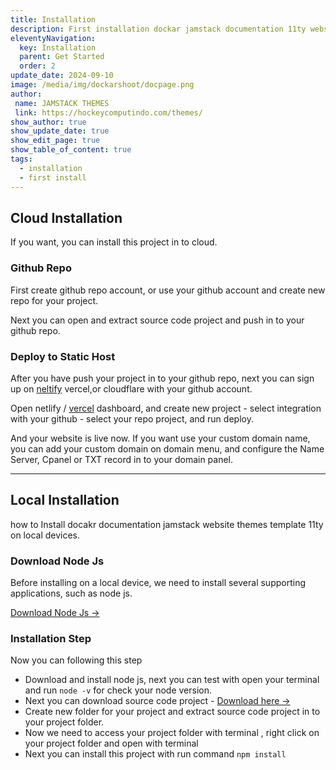 ```yaml
---
title: Installation
description: First installation dockar jamstack documentation 11ty website themes template
eleventyNavigation:
  key: Installation
  parent: Get Started
  order: 2
update_date: 2024-09-10
image: /media/img/dockarshoot/docpage.png
author:
 name: JAMSTACK THEMES
 link: https://hockeycomputindo.com/themes/
show_author: true
show_update_date: true
show_edit_page: true
show_table_of_content: true
tags:
  - installation
  - first install
---
```

## Cloud Installation

If you want, you can install this project in to cloud.

### Github Repo

First create github repo account, or use your github account and create new repo for your project.

Next you can open and extract source code project and push in to your github repo.

### Deploy to Static Host

After you have push your project in to your github repo, next you can sign up on [neltify](https://netlify.com) vercel,or cloudflare with your github account.

Open netlify / [vercel](https://www.vercel.com) dashboard, and create new project - select integration with your github - select your repo project, and run deploy.

And your website is live now. If you want use your custom domain name, you can add your custom domain on domain menu, and configure the Name Server, Cpanel or TXT record in to your domain panel.

-------

## Local Installation

how to Install docakr documentation jamstack website themes template 11ty on local devices.

### Download Node Js

Before installing on a local device, we need to install several supporting applications, such as node js.

[Download Node Js →](https://nodejs.org/en/download/)

### Installation Step

Now you can following this step

+ Download and install node js, next you can test with open your terminal and run `node -v` for check your node version.
+ Next you can download source code project - [Download here  →](https://creativitaz.gumroad.com/l/dockar)
+ Create new folder for your project and extract source code project in to your project folder.
+ Now we need to access your project folder with terminal , right click on your project folder and open with terminal
+ Next you can install this project with run command `npm install`
